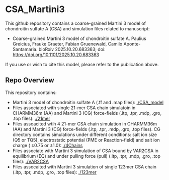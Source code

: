 # CSA_Martini3
This github repository contains a coarse-grained Martini 3 model of chondroitin sulfate A (CSA) and simulation files related to manuscript:
  - Coarse-grained Martini 3 model of chondroitin sulfate A. Paulius Greicius, Frauke Graeter, Fabian Gruenewald, Camilo Aponte-Santamaria. bioRxiv 2025.10.20.683363; doi: https://doi.org/10.1101/2025.10.20.683363
    
If you use or wish to cite this model, please refer to the publication above.

## Repo Overview

This repository contains:  
  - Martini 3 model of chondroitin sulfate A (.ff and .map files): [./CSA_model](https://github.com/PaulGreic/CSA_Martini3/tree/main/CSA_model)
  - Files associated with single 21-mer CSA chain simulatoin in CHARMM36m (AA) and Martini 3 (CG) force-fields (.itp, .tpr, .mdp, .gro, .top files): [./21mer](https://github.com/PaulGreic/CSA_Martini3/tree/main/21mer)
  - Files assoacited wtih 4 21-mer CSA chain simulation in CHARMM36m (AA) and Martini 3 (CG) force-fields (.itp, .tpr, .mdp, .gro, .top files). CG directory contains simulations under different conditions: salt ion size (Q5 or TQ5), electrostatic potential (PME or Reaction-field) and salt ion charge ( $\pm 0.75$ or $\pm 1.0$): [./4Chains](https://github.com/PaulGreic/CSA_Martini3/tree/main/4Chains)
  - Files associate with Martini 3 simulation of CSA bound by VAR2CSA in equilibrium (EQ) and under pulling force (pull) (.itp, .tpr, .mdp, .gro, .top files): [./VAR2CSA](https://github.com/PaulGreic/CSA_Martini3/tree/main/VAR2CSA)
  - Files assocaited with Martini 3 simulation of single 123mer CSA chain (.itp, .tpr, .mdp, .gro, .top files): [./123mer](https://github.com/PaulGreic/CSA_Martini3/tree/main/123mer)
